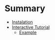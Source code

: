 # Summary

- [Instalation](./Installation.md)
- [Interactive Tutorial](./InteractiveTutorial.md)
  - [Example](./ExampleFile.md)
